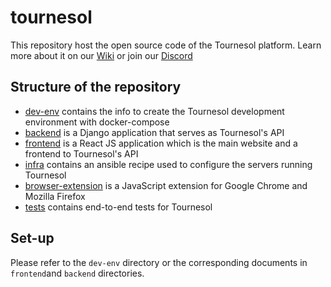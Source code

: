 # tournesol
This repository host the open source code of the Tournesol platform. Learn more about it on our [Wiki](https://wiki.tournesol.app/) or join our [Discord](https://discord.gg/WvcSG55Bf3)

## Structure of the repository

- [dev-env](./dev-env) contains the info to create the Tournesol development environment with docker-compose
- [backend](./backend) is a Django application that serves as Tournesol's API
- [frontend](./frontend) is a React JS application which is the main website and a frontend to Tournesol's API
- [infra](./infra) contains an ansible recipe used to configure the servers running Tournesol
- [browser-extension](./browser-extension) is a JavaScript extension for Google Chrome and Mozilla Firefox
- [tests](./tests) contains end-to-end tests for Tournesol


## Set-up

Please refer to the `dev-env` directory or the corresponding documents in `frontend`and `backend` directories.
